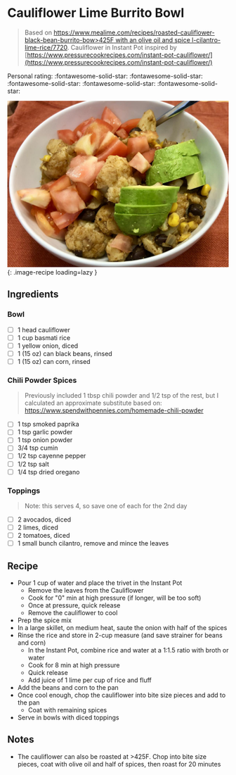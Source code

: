 # Cauliflower Lime Burrito Bowl

> Based on [https://www.mealime.com/recipes/roasted-cauliflower-black-bean-burrito-bow>425F with an olive oil and spice l-cilantro-lime-rice/7720](https://www.mealime.com/recipes/roasted-cauliflower-black-bean-burrito-bowl-cilantro-lime-rice/7720). Cauliflower in Instant Pot inspired by [https://www.pressurecookrecipes.com/instant-pot-cauliflower/](https://www.pressurecookrecipes.com/instant-pot-cauliflower/)

<!-- {cts} rating=5; (User can specify rating on scale of 1-5) -->

Personal rating: :fontawesome-solid-star: :fontawesome-solid-star: :fontawesome-solid-star: :fontawesome-solid-star: :fontawesome-solid-star:

<!-- {cte} -->

<!-- {cts} name_image=cauliflower_lime_burrito_bowl.jpeg; (User can specify image name) -->

![cauliflower_lime_burrito_bowl.jpeg](./cauliflower_lime_burrito_bowl.jpeg){: .image-recipe loading=lazy }

<!-- {cte} -->

## Ingredients

### Bowl

- [ ] 1 head cauliflower
- [ ] 1 cup basmati rice
- [ ] 1 yellow onion, diced
- [ ] 1 (15 oz) can black beans, rinsed
- [ ] 1 (15 oz) can corn, rinsed

### Chili Powder Spices

> Previously included 1 tbsp chili powder and 1/2 tsp of the rest, but I calculated an approximate substitute based on: <https://www.spendwithpennies.com/homemade-chili-powder>

- [ ] 1 tsp smoked paprika
- [ ] 1 tsp garlic powder
- [ ] 1 tsp onion powder
- [ ] 3/4 tsp cumin
- [ ] 1/2 tsp cayenne pepper
- [ ] 1/2 tsp salt
- [ ] 1/4 tsp dried oregano

### Toppings

> Note: this serves 4, so save one of each for the 2nd day

- [ ] 2 avocados, diced
- [ ] 2 limes, diced
- [ ] 2 tomatoes, diced
- [ ] 1 small bunch cilantro, remove and mince the leaves

## Recipe

- Pour 1 cup of water and place the trivet in the Instant Pot
    - Remove the leaves from the Cauliflower
    - Cook for "0" min at high pressure (if longer, will be too soft)
    - Once at pressure, quick release
    - Remove the cauliflower to cool
- Prep the spice mix
- In a large skillet, on medium heat, saute the onion with half of the spices
- Rinse the rice and store in 2-cup measure (and save strainer for beans and corn)
    - In the Instant Pot, combine rice and water at a 1:1.5 ratio with broth or water
    - Cook for 8 min at high pressure
    - Quick release
    - Add juice of 1 lime per cup of rice and fluff
- Add the beans and corn to the pan
- Once cool enough, chop the cauliflower into bite size pieces and add to the pan
    - Coat with remaining spices
- Serve in bowls with diced toppings

## Notes

- The cauliflower can also be roasted at >425F. Chop into bite size pieces, coat with olive oil and half of spices, then roast for 20 minutes
